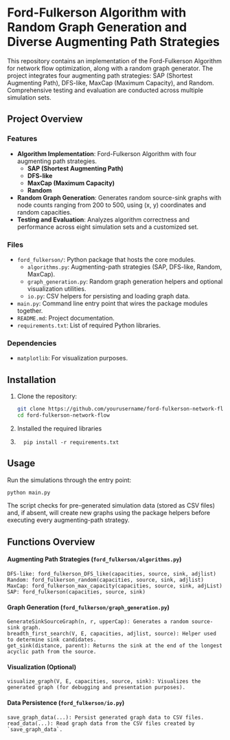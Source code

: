 # Ford-Fulkerson Algorithm with Random Graph Generation and Diverse Augmenting Path Strategies

This repository contains an implementation of the Ford-Fulkerson Algorithm for network flow optimization, along with a random graph generator. The project integrates four augmenting path strategies: SAP (Shortest Augmenting Path), DFS-like, MaxCap (Maximum Capacity), and Random. Comprehensive testing and evaluation are conducted across multiple simulation sets.

## Project Overview

### Features
- **Algorithm Implementation**: Ford-Fulkerson Algorithm with four augmenting path strategies.
  - **SAP (Shortest Augmenting Path)**
  - **DFS-like**
  - **MaxCap (Maximum Capacity)**
  - **Random**
- **Random Graph Generation**: Generates random source-sink graphs with node counts ranging from 200 to 500, using (x, y) coordinates and random capacities.
- **Testing and Evaluation**: Analyzes algorithm correctness and performance across eight simulation sets and a customized set.

### Files
- `ford_fulkerson/`: Python package that hosts the core modules.
  - `algorithms.py`: Augmenting-path strategies (SAP, DFS-like, Random, MaxCap).
  - `graph_generation.py`: Random graph generation helpers and optional visualization utilities.
  - `io.py`: CSV helpers for persisting and loading graph data.
- `main.py`: Command line entry point that wires the package modules together.
- `README.md`: Project documentation.
- `requirements.txt`: List of required Python libraries.

### Dependencies
- `matplotlib`: For visualization purposes.

## Installation

1. Clone the repository:
   ```bash
   git clone https://github.com/yourusername/ford-fulkerson-network-flow.git
   cd ford-fulkerson-network-flow
2. Installed the required libraries
3.       pip install -r requirements.txt

## Usage

Run the simulations through the entry point:

```bash
python main.py
```

The script checks for pre-generated simulation data (stored as CSV files) and, if absent, will create new graphs using the package helpers before executing every augmenting-path strategy.

## Functions Overview
#### Augmenting Path Strategies (`ford_fulkerson/algorithms.py`)

    DFS-like: ford_fulkerson_DFS_like(capacities, source, sink, adjlist)
    Random: ford_fulkerson_random(capacities, source, sink, adjlist)
    MaxCap: ford_fulkerson_max_capacity(capacities, source, sink, adjList)
    SAP: ford_fulkerson(capacities, source, sink)

#### Graph Generation (`ford_fulkerson/graph_generation.py`)

    GenerateSinkSourceGraph(n, r, upperCap): Generates a random source-sink graph.
    breadth_first_search(V, E, capacities, adjlist, source): Helper used to determine sink candidates.
    get_sink(distance, parent): Returns the sink at the end of the longest acyclic path from the source.

#### Visualization (Optional)

    visualize_graph(V, E, capacities, source, sink): Visualizes the generated graph (for debugging and presentation purposes).

#### Data Persistence (`ford_fulkerson/io.py`)

    save_graph_data(...): Persist generated graph data to CSV files.
    read_data(...): Read graph data from the CSV files created by `save_graph_data`.
